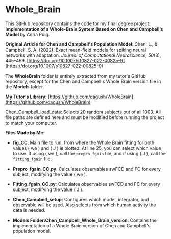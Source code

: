 # Whole_Brain

This GitHub repository contains the code for my final degree project: **Implementation of a Whole-Brain System Based on Chen and Campbell’s Model** by Adrià Puig.

**Original Article for Chen and Campbell's Population Model**:
Chen, L., & Campbell, S. A. (2022). Exact mean-field models for spiking neural networks with adaptation. *Journal of Computational Neuroscience, 50*(3), 445–469. [https://doi.org/10.1007/s10827-022-00825-9](https://doi.org/10.1007/s10827-022-00825-9)

The **WholeBrain** folder is entirely extracted from my tutor's GitHub repository, except for the Chen and Campbell's Whole Brain version file in the **Models** folder.

**My Tutor's Library**:
[https://github.com/dagush/WholeBrain](https://github.com/dagush/WholeBrain)

Chen_Campbell_load_data: Selects 20 random subjects out of all 1003. All file paths are defined here and must be modified before running the project to match your computer.

**Files Made by Me**:

- **fig_CC**: Main file to run, from where the Whole Brain fitting for both values \( we \) and \( J \) is plotted. At line 25, you can select which value to use. If using \( we \), call the `prepro_fgain` file, and if using \( J \), call the `fitting_fgain` file.

- **Prepro_fgain_CC.py**: Calculates observables swFCD and FC for every subject, modifying the value \( we \).

- **Fitting_fgain_CC.py**: Calculates observables swFCD and FC for every subject, modifying the value \( J \).

- **Chen_Campbell_setup**: Configures which model, integrator, and observable will be used. Also selects from which human activity the data is needed.

- **Models Folder:Chen_Campbell_Whole_Brain_version**: Contains the implementation of a Whole Brain version of Chen and Campbell's population model.
